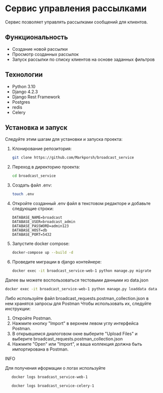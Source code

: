 # Сервис управления рассылками

Сервис позволяет управлять рассылками сообщений для клиентов. 

## Функциональность

- Создание новой рассылки
- Просмотр созданных рассылок
- Запуск рассылки по списку клиентов на основе заданных фильтров

## Технологии

- Python 3.10
- Django 4.2.3
- Django Rest Framework
- Postgres
- redis
- Celery

## Установка и запуск

Следуйте этим шагам для установки и запуска проекта:

1. Клонирование репозитория:
    ```bash
    git clone https://github.com/Markporsh/broadcast_service
    ```
2. Переход в директорию проекта:
    ```bash
    cd broadcast_service
    ```
   
3. Создать файл .env:
    ```bash
    touch .env
    ```
   
4. Откройте созданный .env файл в текстовом редакторе и добавьте следующие строки:
   ```
   DATABASE_NAME=broadcast
   DATABASE_USER=broadcast_admin
   DATABASE_PASSWORD=admin123
   DATABASE_HOST=db
   DATABASE_PORT=5432
   ```
   
5. Запустите docker compose:
   ```bash
   docker-compose up --build -d
   ```
   
6. Проведите миграции в django контейнере:
   ```bash
   docker exec -it broadcast_service-web-1 python manage.py migrate
   ```

Далее вы можете воспользоваться тестовыми данными из data.json
   ```bash
   docker exec -it broadcast_service-web-1 python manage.py loaddata data.json
   ```

Либо используйте файл broadcast_requests.postman_collection.json в нем хранятся запросы для Postman
Чтобы использовать их, следуйте инструкции:
1. Откройте Postman.
2. Нажмите кнопку "Import" в верхнем левом углу интерфейса Postman.
3. В открывшемся диалоговом окне выберите "Upload Files" и выберите broadcast_requests.postman_collection.json
4. Нажмите "Open" или "Import", и ваша коллекция должна быть импортирована в Postman.

INFO

Для получения иформации о логах используйте 
```bash
   docker logs broadcast_service-web-1
   ```
```bash
   docker logs broadcast_service-celery-1
```
